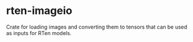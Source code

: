 # rten-imageio

Crate for loading images and converting them to tensors that can be used as
inputs for RTen models.
